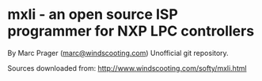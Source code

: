 # mxli - an open source ISP programmer for NXP LPC controllers

By Marc Prager (marc@windscooting.com) Unofficial git repository.

Sources downloaded from: http://www.windscooting.com/softy/mxli.html
